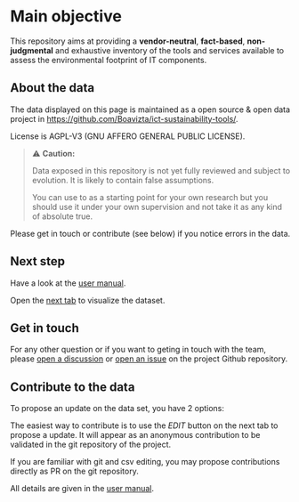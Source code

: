 
# Main objective

This repository aims at providing a **vendor-neutral**, **fact-based**, **non-judgmental** and exhaustive inventory of the tools and services available to assess the environmental footprint of IT components.

## About the data

The data displayed on this page is maintained as a open source & open data project in <https://github.com/Boavizta/ict-sustainability-tools/>.

License is AGPL-V3 (GNU AFFERO GENERAL PUBLIC LICENSE).

> ⚠️ **Caution:**
>
> Data exposed in this repository is not yet fully reviewed and subject to evolution. It is likely to contain false assumptions.
>
> You can use to as a starting point for your own research but you should use it under your own supervision and not take it as any kind of absolute true.

Please get in touch or contribute (see below) if you notice errors in the data.

## Next step

Have a look at the [user manual](https://github.com/Boavizta/ict-sustainability-tools/doc/user-manual/how-to-use-the-tool.md).

Open the [next tab](https://boavizta.github.io/ict-sustainability-tools/?datami_tab=2&datami_view=cards) to visualize the dataset.

## Get in touch

For any other question or if you want to geting in touch with the team, please [open a discussion](https://github.com/Boavizta/ict-sustainability-tools/discussions) or [open an issue](https://github.com/Boavizta/ict-sustainability-tools/issues) on the project Github repository.

## Contribute to the data

To propose an update on the data set, you have 2 options:

The easiest way to contribute is to use the *EDIT* button on the next tab to propose a update. It will appear as an anonymous contribution to be validated in the git repository of the project.

If you are familiar with git and csv editing, you may propose contributions directly as PR on the git repository.

All details are given in the [user manual](https://github.com/Boavizta/ict-sustainability-tools/doc/user-manual/how-to-use-the-tool.md).
